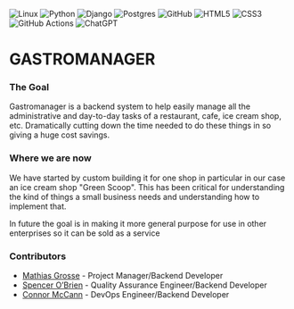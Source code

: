 ![Linux](https://img.shields.io/badge/Linux-FCC624?style=for-the-badge&logo=linux&logoColor=black)
![Python](https://img.shields.io/badge/python-3670A0?style=for-the-badge&logo=python&logoColor=ffdd54)
![Django](https://img.shields.io/badge/django-%23092E20.svg?style=for-the-badge&logo=django&logoColor=white)
![Postgres](https://img.shields.io/badge/postgres-%23316192.svg?style=for-the-badge&logo=postgresql&logoColor=white)
![GitHub](https://img.shields.io/badge/GitHub-100000?style=for-the-badge&logo=github&logoColor=white)
![HTML5](https://img.shields.io/badge/html5-%23E34F26.svg?style=for-the-badge&logo=html5&logoColor=white)
![CSS3](https://img.shields.io/badge/css3-%231572B6.svg?style=for-the-badge&logo=css3&logoColor=white)
![GitHub Actions](https://img.shields.io/badge/github%20actions-%232671E5.svg?style=for-the-badge&logo=githubactions&logoColor=white)
![ChatGPT](https://img.shields.io/badge/chatGPT-74aa9c?style=for-the-badge&logo=openai&logoColor=white)  

# GASTROMANAGER


### The Goal

Gastromanager is a backend system to help easily manage all the administrative and day-to-day tasks of a restaurant, cafe, ice cream shop, etc. Dramatically cutting down the time needed to do these things in so giving a huge cost savings.

### Where we are now 

We have started by custom building it for one shop in particular in our case an ice cream shop "Green Scoop". This has been critical for understanding the kind of things a small business needs and understanding how to implement that.

In future the goal is in making it more general purpose for use in other enterprises so it can be sold as a service 


### Contributors
- [Mathias Grosse](https://github.com/mathiasgrosse) - Project Manager/Backend Developer
- [Spencer O’Brien](https://github.com/Spencer-OBrien) - Quality Assurance Engineer/Backend Developer
- [Connor McCann](https://github.com/cmccann92) - DevOps Engineer/Backend Developer
